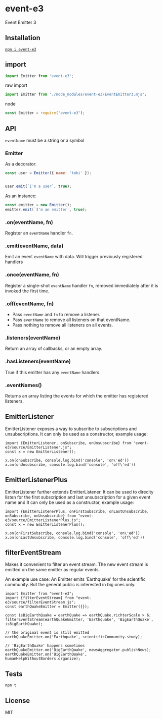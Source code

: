 # event-e3

Event Emitter 3

## Installation

[`npm i event-e3`](https://www.npmjs.com/package/event-e3)

## import

```js
import Emitter from "event-e3";
```

raw import

```js
import Emitter from "./node_modules/event-e3/EventEmitter3.mjs";
```

node

```js
const Emitter = require("event-e3");
```

## API

`eventName` must be a string or a symbol

### Emitter

As a decorator:

```js
const user = Emitter({ name: 'tobi' });


user.emit(`I'm a user`, true);
```

  As an instance:

```js
const emitter = new Emitter();
emitter.emit(`I'm an emitter`, true);
```


### .on(eventName, fn)

  Register an `eventName` handler `fn`.

### .emit(eventName, data)

 Emit an event `eventName` with data. Will trigger previously registered handlers

### .once(eventName, fn)

  Register a single-shot `eventName` handler `fn`,
  removed immediately after it is invoked the
  first time.

### .off(eventName, fn)

  * Pass `eventName` and `fn` to remove a listener.
  * Pass `eventName` to remove all listeners on that eventName.
  * Pass nothing to remove all listeners on all events.

### .listeners(eventName)

  Return an array of callbacks, or an empty array.

### .hasListeners(eventName)

  True if this emitter has any `eventName` handlers.

### .eventNames()

  Returns an array listing the events for which the emitter has registered listeners.


## EmitterListener

EmitterListener exposes a way to subscribe to subscriptions and unsubscriptions. It can only be used as a constructor, example usage:

```
import {EmitterListener, onSubscribe, onUnsubscribe} from "event-e3/source/EmitterListener.js";
const x = new EmitterListener(); 

x.on(onSubscribe, console.log.bind('console', 'on\'ed'))
x.on(onUnsubscribe, console.log.bind('console', 'off\'ed')) 
```


## EmitterListenerPlus

EmitterListener further extends EmitterListener. It can be used to direclty listen for the first subscription and last unsubscription for a given event name and  It can only be used as a constructor, example usage:

```
import {EmitterListenerPlus, onFirstSubscribe, onLastUnsubscribe, onSubscribe, onUnsubscribe} from "event-e3/source/EmitterListenerPlus.js";
const x = new EmitterListenerPlus(); 

x.on(onFirstSubscribe, console.log.bind('console', 'on\'ed'))
x.on(onLastUnsubscribe, console.log.bind('console', 'off\'ed')) 
```

## filterEventStream

Makes it convenient to filter an event stream. The new event stream is emitted on the same emitter as regular events.

An example use case: An Emitter emits 'Earthquake' for the scientific community. But the general public is interested in big ones only.

```
import Emitter from "event-e3";
import {filterEventStream} from "event-e3/source/filterEventStream.js";
const earthQuakeEmitter = Emitter({});

const isBigEarthQuake = earthQuake => earthQuake.richterScale > 6;
filterEventStream(earthQuakeEmitter, 'Earthquake', 'BigEarthQuake', isBigEarthQuake);

// the original event is still emitted
earthQuakeEmitter.on('Earthquake', scientificCommunity.study);

// 'BigEarthQuake' happens sometimes
earthQuakeEmitter.on('BigEarthQuake', newsAggregator.publishNews);
earthQuakeEmitter.on('BigEarthQuake', humanHelpWithoutBorders.organize);
```

## Tests

`npm t`

## License

MIT
